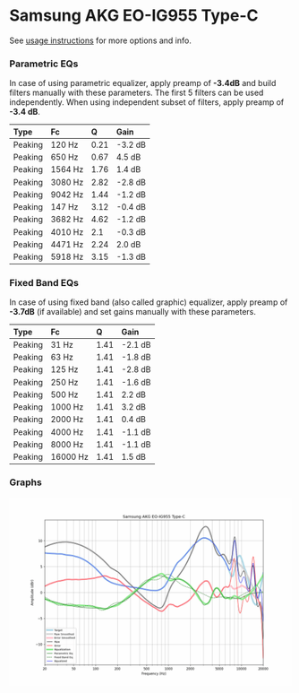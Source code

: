 # Samsung AKG EO-IG955 Type-C
See [usage instructions](https://github.com/jaakkopasanen/AutoEq#usage) for more options and info.

### Parametric EQs
In case of using parametric equalizer, apply preamp of **-3.4dB** and build filters manually
with these parameters. The first 5 filters can be used independently.
When using independent subset of filters, apply preamp of **-3.4 dB**.

| Type    | Fc      |    Q | Gain    |
|:--------|:--------|:-----|:--------|
| Peaking | 120 Hz  | 0.21 | -3.2 dB |
| Peaking | 650 Hz  | 0.67 | 4.5 dB  |
| Peaking | 1564 Hz | 1.76 | 1.4 dB  |
| Peaking | 3080 Hz | 2.82 | -2.8 dB |
| Peaking | 9042 Hz | 1.44 | -1.2 dB |
| Peaking | 147 Hz  | 3.12 | -0.4 dB |
| Peaking | 3682 Hz | 4.62 | -1.2 dB |
| Peaking | 4010 Hz | 2.1  | -0.3 dB |
| Peaking | 4471 Hz | 2.24 | 2.0 dB  |
| Peaking | 5918 Hz | 3.15 | -1.3 dB |

### Fixed Band EQs
In case of using fixed band (also called graphic) equalizer, apply preamp of **-3.7dB**
(if available) and set gains manually with these parameters.

| Type    | Fc       |    Q | Gain    |
|:--------|:---------|:-----|:--------|
| Peaking | 31 Hz    | 1.41 | -2.1 dB |
| Peaking | 63 Hz    | 1.41 | -1.8 dB |
| Peaking | 125 Hz   | 1.41 | -2.8 dB |
| Peaking | 250 Hz   | 1.41 | -1.6 dB |
| Peaking | 500 Hz   | 1.41 | 2.2 dB  |
| Peaking | 1000 Hz  | 1.41 | 3.2 dB  |
| Peaking | 2000 Hz  | 1.41 | 0.4 dB  |
| Peaking | 4000 Hz  | 1.41 | -1.1 dB |
| Peaking | 8000 Hz  | 1.41 | -1.1 dB |
| Peaking | 16000 Hz | 1.41 | 1.5 dB  |

### Graphs
![](./Samsung%20AKG%20EO-IG955%20Type-C.png)